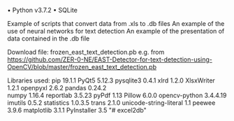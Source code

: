 •	Python v3.7.2
•	SQLite

Example of scripts that convert data from .xls to .db files
An example of the use of neural networks for text detection
An example of the presentation of data contained in the .db file

Download file: 
frozen_east_text_detection.pb
e.g. from https://github.com/ZER-0-NE/EAST-Detector-for-text-detection-using-OpenCV/blob/master/frozen_east_text_detection.pb

Libraries used:
pip	19.1.1
PyQt5	5.12.3
pysqlite3	0.4.1
xlrd	1.2.0
XlsxWriter	1.2.1
openpyxl	2.6.2
pandas	0.24.2	
numpy	1.16.4
reportlab	3.5.23
pyPdf	1.13
Pillow	6.0.0
opencv-python	3.4.4.19
imutils	0.5.2
statistics	1.0.3.5
trans	2.1.0
unicode-string-literal	1.1
peewee	3.9.6
matplotlib	3.1.1
PyInstaller	3.5
"# excel2db" 
